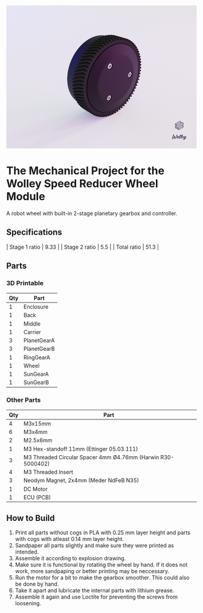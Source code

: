 
![Wolley Wheel](wolley_wheel.png)

The Mechanical Project for the Wolley Speed Reducer Wheel Module
================================================================

A robot wheel with built-in 2-stage planetary gearbox and controller.

Specifications
--------------

| Stage 1 ratio | 9.33 |
| Stage 2 ratio |  5.5 |
| Total ratio   | 51.3 |

Parts
-----

### 3D Printable

| Qty | Part        |
| --- | ----------- |
|   1 | Enclosure   |
|   1 | Back        |
|   1 | Middle      |
|   1 | Carrier     |
|   3 | PlanetGearA |
|   3 | PlanetGearB |
|   1 | RingGearA   |
|   1 | Wheel       |
|   1 | SunGearA    |
|   1 | SunGearB    |

### Other Parts

| Qty | Part                                                         |
| --- | ------------------------------------------------------------ |
|   4 | M3x15mm                                                      |
|   6 | M3x4mm                                                       |
|   2 | M2.5x6mm                                                     |
|   1 | M3 Hex-standoff 11mm (Ettinger 05.03.111)                    |
|   3 | M3 Threaded Circular Spacer 4mm Ø4.76mm (Harwin R30-5000402) |
|   4 | M3 Threaded Insert                                           |
|   3 | Neodym Magnet, 2x4mm (Meder NdFeB N35)                       |
|   1 | DC Motor                                                     |
|   1 | ECU (PCB)                                                    |

How to Build
------------

1. Print all parts without cogs in PLA with 0.25 mm layer height and parts
   with cogs with atleast 0.14 mm layer height.
2. Sandpaper all parts slightly and make sure they were printed as intended.
3. Assemble it according to explosion drawing. 
4. Make sure it is functional by rotating the wheel by hand. If it does not
   work, more sandpaping or better printing may be neccessary.
5. Run the motor for a bit to make the gearbox smoother. This could also be
   done by hand.
6. Take it apart and lubricate the internal parts with lithium grease.
7. Assemble it again and use Loctite for preventing the screws from loosening.

